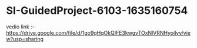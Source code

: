 # SI-GuidedProject-6103-1635160754
vedio link :-https://drive.google.com/file/d/1go9qHqOkQIFE3kwgvTOxNlVRNHyoilyy/view?usp=sharing
